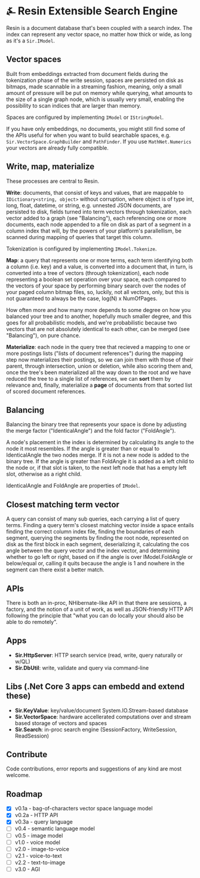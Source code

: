 # &#9084; Resin Extensible Search Engine

Resin is a document database that's been coupled with a search index. The index can represent any vector space, no matter how thick or wide, as long as it's a `Sir.IModel`.

## Vector spaces

Built from embeddings extracted from document fields during the tokenization phase of the write session, spaces are
persisted on disk as bitmaps, made scannable in a streaming fashion, meaning, only a small amount of pressure will be put on memory while querying, what amounts to the size of a single graph node, which is usually very small, enabling the possibility to scan indices that are larger than memory. 

Spaces are configured by implementing `IModel` or `IStringModel`.

If you have only embeddings, no documents, you might still find some of the APIs useful for when you
want to build searchable spaces, e.g. `Sir.VectorSpace.GraphBuilder` and `PathFinder`. If you use `MathNet.Numerics` your vectors are already fully compatible. 

## Write, map, materialize

These processes are central to Resin.

__Write__: documents, that consist of keys and values, that are mappable to `IDictionary<string, object>` without corruption, where object is of type int, long, float, datetime, or string, e.g. unnested JSON documents, are persisted to disk, fields turned into term vectors through tokenization, each vector added to a graph (see "Balancing"), each referencing one or more documents, each node appended to a file on disk as part of a segment in a column index that will, by the powers of your platform's parallellism, be scanned during mapping of queries that target this column.

Tokenization is configured by implementing `IModel.Tokenize`.

__Map__: a query that represents one or more terms, each term identifying both a column (i.e. key) and a value, is converted into a document that, in turn, is converted into a tree of vectors (through tokenization), each node representing a boolean set operation over your space, each compared to the vectors of your space by performing binary search over the nodes of your paged column bitmap files, so, luckily, not all vectors, only, but this is not guaranteed to always be the case, log(N) x NumOfPages. 

How often more and how many more depends to some degree on how you balanced your tree and to another, hopefully much smaller degree, and this goes for all probabilistic models, and we're probabilistic because two vectors that are not absolutely identical to each other, can be merged (see "Balancing"), on pure chance.

__Materialize__: each node in the query tree that recieved a mapping to one or more postings lists ("lists of document references") during the mapping step now materializes their postings, so we can join them with those of their parent, through intersection, union or deletion, while also scoring them and, once the tree's been materialized all the way down to the root and we have reduced the tree to a single list of references, we can __sort__ them by relevance and, finally, materialize a __page__ of documents from that sorted list of scored document references.

## Balancing

Balancing the binary tree that represents your space is done by adjusting the merge factor ("IdenticalAngle") and the fold factor ("FoldAngle"). 

A node's placement in the index is determined by calculating its angle to the node it most resembles. If the angle is greater than or equal to IdenticalAngle the two nodes merge. If it is not a new node is added to the binary tree. If the angle is greater than FoldAngle it is added as a left child to the node or, if that slot is taken, to the next left node that has a empty left slot, otherwise as a right child.

IdenticalAngle and FoldAngle are properties of `IModel`.

## Closest matching term vector

A query can consist of many sub queries, each carrying a list of query terms. Finding a query term's closest matching vector inside a space entails finding the correct column index file, finding the boundaries of each segment, querying the segments by finding the root node, represented on disk as the first block in each segment, deserializing it, calculating the cos angle between the query vector and the index vector, and determining whether to go left or right, based on if the angle is over IModel.FoldAngle or below/equal or, calling it quits because the angle is 1 and nowhere in the segment can there exist a better match.

## APIs

There is both an in-proc, NHibernate-like API in that there are sessions, a factory, and the notion of a unit of work, as well as JSON-friendly HTTP API following the principle that "what you can do locally your should also be able to do remotely". 

## Apps

- __Sir.HttpServer__: HTTP search service (read, write, query naturally or w/QL)
- __Sir.DbUtil__: write, validate and query via command-line

## Libs (.Net Core 3 apps can embedd and extend these)

- __Sir.KeyValue__: key/value/document System.IO.Stream-based database
- __Sir.VectorSpace__: hardware accellerated computations over and stream based storage of vectors and spaces
- __Sir.Search__: in-proc search engine (SessionFactory, WriteSession, ReadSession)

## Contribute

Code contributions, error reports and suggestions of any kind are most welcome.

## Roadmap

- [x] v0.1a - bag-of-characters vector space language model
- [x] v0.2a - HTTP API
- [x] v0.3a - query language
- [ ] v0.4 - semantic language model
- [ ] v0.5 - image model
- [ ] v1.0 - voice model
- [ ] v2.0 - image-to-voice
- [ ] v2.1 - voice-to-text
- [ ] v2.2 - text-to-image
- [ ] v3.0 - AGI
